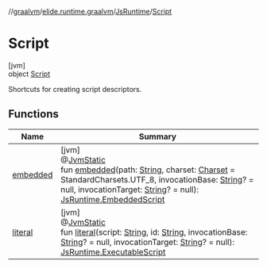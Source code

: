 //[graalvm](../../../../index.md)/[elide.runtime.graalvm](../../index.md)/[JsRuntime](../index.md)/[Script](index.md)

# Script

[jvm]\
object [Script](index.md)

Shortcuts for creating script descriptors.

## Functions

| Name | Summary |
|---|---|
| [embedded](embedded.md) | [jvm]<br>@[JvmStatic](https://kotlinlang.org/api/latest/jvm/stdlib/kotlin.jvm/-jvm-static/index.html)<br>fun [embedded](embedded.md)(path: [String](https://kotlinlang.org/api/latest/jvm/stdlib/kotlin/-string/index.html), charset: [Charset](https://docs.oracle.com/javase/8/docs/api/java/nio/charset/Charset.html) = StandardCharsets.UTF_8, invocationBase: [String](https://kotlinlang.org/api/latest/jvm/stdlib/kotlin/-string/index.html)? = null, invocationTarget: [String](https://kotlinlang.org/api/latest/jvm/stdlib/kotlin/-string/index.html)? = null): [JsRuntime.EmbeddedScript](../-embedded-script/index.md) |
| [literal](literal.md) | [jvm]<br>@[JvmStatic](https://kotlinlang.org/api/latest/jvm/stdlib/kotlin.jvm/-jvm-static/index.html)<br>fun [literal](literal.md)(script: [String](https://kotlinlang.org/api/latest/jvm/stdlib/kotlin/-string/index.html), id: [String](https://kotlinlang.org/api/latest/jvm/stdlib/kotlin/-string/index.html), invocationBase: [String](https://kotlinlang.org/api/latest/jvm/stdlib/kotlin/-string/index.html)? = null, invocationTarget: [String](https://kotlinlang.org/api/latest/jvm/stdlib/kotlin/-string/index.html)? = null): [JsRuntime.ExecutableScript](../-executable-script/index.md) |
